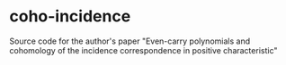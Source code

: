# coho-incidence
Source code for the author's paper "Even-carry polynomials and cohomology of the incidence correspondence in positive characteristic"
